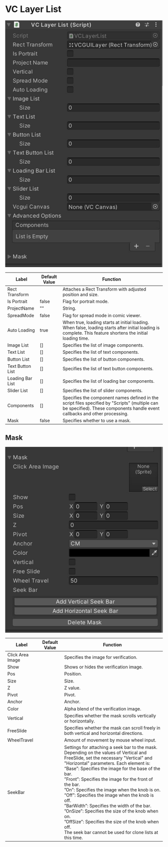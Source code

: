 # VC Layer List

![VCLayerList](./img/VCLayerList_1.jpg)

| Label         | Default Value | Function                                                                                       |
| -------------- | -------------- | ------------------------------------------------------------------------------------------ |
| Rect Transform |                | Attaches a Rect Transform with adjusted position and size.                                   |
| Is Portrait    | false          | Flag for portrait mode.                                                                      |
| ProjectName    | ""             | String.                                                                                      |
| SpreadMode     | false          | Flag for spread mode in comic viewer.                                                        |
| Auto Loading   | true           | When true, loading starts at initial loading. When false, loading starts after initial loading is complete. This feature shortens the initial loading time. |
| Image List     | []             | Specifies the list of image components.                                                      |
| Text List      | []             | Specifies the list of text components.                                                       |
| Button List    | []             | Specifies the list of button components.                                                     |
| Text Button List | []           | Specifies the list of text button components.                                                |
| Loading Bar List | []           | Specifies the list of loading bar components.                                                |
| Slider List    | []             | Specifies the list of slider components.                                                     |
| Components     | []             | Specifies the component names defined in the script files specified by "Scripts" (multiple can be specified). These components handle event callbacks and other processing. |
| Mask           | false          | Specifies whether to use a mask.                                                             |

## Mask

![VCLayerList2](./img/VCLayerList_2.jpg)

| Label            | Default Value | Function                                                                                       |
| ---------------- | -------------- | ------------------------------------------------------------------------------------------ |
| Click Area Image |                | Specifies the image for verification.                                                        |
| Show             |                | Shows or hides the verification image.                                                       |
| Pos              |                | Position.                                                                                    |
| Size             |                | Size.                                                                                        |
| Z                |                | Z value.                                                                                     |
| Pivot            |                | Pivot.                                                                                       |
| Anchor           |                | Anchor.                                                                                      |
| Color            |                | Alpha blend of the verification image.                                                       |
| Vertical         |                | Specifies whether the mask scrolls vertically or horizontally.                               |
| FreeSlide        |                | Specifies whether the mask can scroll freely in both vertical and horizontal directions.     |
| WheelTravel      |                | Amount of movement by mouse wheel input.                                                     |
| SeekBar          |                | Settings for attaching a seek bar to the mask.<br>Depending on the values of Vertical and FreeSlide, set the necessary "Vertical" and "Horizontal" parameters. Each element is:<br>“Base”: Specifies the image for the base of the bar.<br>”Front”: Specifies the image for the front of the bar.<br>”On”: Specifies the image when the knob is on.<br>“Off”: Specifies the image when the knob is off.<br>”BarWidth”: Specifies the width of the bar.<br>”OnSize”: Specifies the size of the knob when on.<br>”OffSize”: Specifies the size of the knob when off.<br>The seek bar cannot be used for clone lists at this time. |